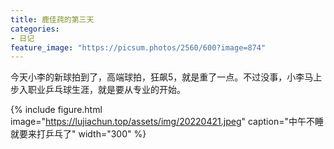```yaml
---
title: 鹿佳莼的第三天
categories:
- 日记
feature_image: "https://picsum.photos/2560/600?image=874"
---
```


今天小李的新球拍到了，高端球拍，狂飙5，就是重了一点。不过没事，小李马上步入职业乒乓球生涯，就是要从专业的开始。

{% include figure.html image="https://lujiachun.top/assets/img/20220421.jpeg" caption="中午不睡就要来打乒乓了" width="300" %}